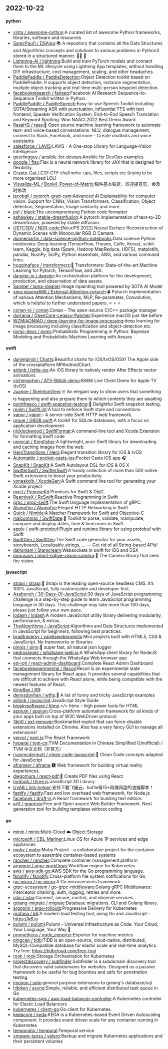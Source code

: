 ## 2022-10-22

#### python
* [vinta / awesome-python](https://github.com/vinta/awesome-python):A curated list of awesome Python frameworks, libraries, software and resources
* [SamirPaul1 / DSAlgo](https://github.com/SamirPaul1/DSAlgo):📚
A repository that contains all the Data Structures and Algorithms concepts and solutions to various problems in Python3 stored in a structured manner.
👨‍💻
🎯
* [Lightning-AI / lightning](https://github.com/Lightning-AI/lightning):Build and train PyTorch models and connect them to the ML lifecycle using Lightning App templates, without handling DIY infrastructure, cost management, scaling, and other headaches.
* [PaddlePaddle / PaddleDetection](https://github.com/PaddlePaddle/PaddleDetection):Object Detection toolkit based on PaddlePaddle. It supports object detection, instance segmentation, multiple object tracking and real-time multi-person keypoint detection.
* [facebookresearch / fairseq](https://github.com/facebookresearch/fairseq):Facebook AI Research Sequence-to-Sequence Toolkit written in Python.
* [PaddlePaddle / PaddleSpeech](https://github.com/PaddlePaddle/PaddleSpeech):Easy-to-use Speech Toolkit including SOTA/Streaming ASR with punctuation, influential TTS with text frontend, Speaker Verification System, End-to-End Speech Translation and Keyword Spotting. Won NAACL2022 Best Demo Award.
* [RasaHQ / rasa](https://github.com/RasaHQ/rasa):💬
Open source machine learning framework to automate text- and voice-based conversations: NLU, dialogue management, connect to Slack, Facebook, and more - Create chatbots and voice assistants
* [salesforce / LAVIS](https://github.com/salesforce/LAVIS):LAVIS - A One-stop Library for Language-Vision Intelligence
* [geerlingguy / ansible-for-devops](https://github.com/geerlingguy/ansible-for-devops):Ansible for DevOps examples.
* [google / flax](https://github.com/google/flax):Flax is a neural network library for JAX that is designed for flexibility.
* [Crypto-Cat / CTF](https://github.com/Crypto-Cat/CTF):CTF chall write-ups, files, scripts etc (trying to be more organised LOL)
* [Visualize-ML / Book4_Power-of-Matrix](https://github.com/Visualize-ML/Book4_Power-of-Matrix):稿件基本稳定，欢迎提意见，会及时修改
* [jacobgil / pytorch-grad-cam](https://github.com/jacobgil/pytorch-grad-cam):Advanced AI Explainability for computer vision. Support for CNNs, Vision Transformers, Classification, Object detection, Segmentation, Image similarity and more.
* [psf / black](https://github.com/psf/black):The uncompromising Python code formatter
* [ashawkey / stable-dreamfusion](https://github.com/ashawkey/stable-dreamfusion):A pytorch implementation of text-to-3D dreamfusion, powered by stable diffusion.
* [USTC3DV / NDR-code](https://github.com/USTC3DV/NDR-code):[NeurIPS 2022] Neural Surface Reconstruction of Dynamic Scenes with Monocular RGB-D Camera
* [donnemartin / data-science-ipython-notebooks](https://github.com/donnemartin/data-science-ipython-notebooks):Data science Python notebooks: Deep learning (TensorFlow, Theano, Caffe, Keras), scikit-learn, Kaggle, big data (Spark, Hadoop MapReduce, HDFS), matplotlib, pandas, NumPy, SciPy, Python essentials, AWS, and various command lines.
* [huggingface / transformers](https://github.com/huggingface/transformers):🤗
Transformers: State-of-the-art Machine Learning for Pytorch, TensorFlow, and JAX.
* [dagster-io / dagster](https://github.com/dagster-io/dagster):An orchestration platform for the development, production, and observation of data assets.
* [Sanster / lama-cleaner](https://github.com/Sanster/lama-cleaner):Image inpainting tool powered by SOTA AI Model
* [xmu-xiaoma666 / External-Attention-pytorch](https://github.com/xmu-xiaoma666/External-Attention-pytorch):🍀
Pytorch implementation of various Attention Mechanisms, MLP, Re-parameter, Convolution, which is helpful to further understand papers.
⭐
⭐
⭐
* [conan-io / conan](https://github.com/conan-io/conan):Conan - The open-source C/C++ package manager
* [dortania / OpenCore-Legacy-Patcher](https://github.com/dortania/OpenCore-Legacy-Patcher):Experience macOS just like before
* [WZMIAOMIAO / deep-learning-for-image-processing](https://github.com/WZMIAOMIAO/deep-learning-for-image-processing):deep learning for image processing including classification and object-detection etc.
* [pymc-devs / pymc](https://github.com/pymc-devs/pymc):Probabilistic Programming in Python: Bayesian Modeling and Probabilistic Machine Learning with Aesara

#### swift
* [danielgindi / Charts](https://github.com/danielgindi/Charts):Beautiful charts for iOS/tvOS/OSX! The Apple side of the crossplatform MPAndroidChart.
* [airbnb / lottie-ios](https://github.com/airbnb/lottie-ios):An iOS library to natively render After Effects vector animations
* [yichengchen / ATV-Bilibili-demo](https://github.com/yichengchen/ATV-Bilibili-demo):BiliBili Live Client Demo for Apple TV (tvOS)
* [Juanpe / SkeletonView](https://github.com/Juanpe/SkeletonView):☠️
An elegant way to show users that something is happening and also prepare them to which contents they are awaiting
* [pointfreeco / swift-snapshot-testing](https://github.com/pointfreeco/swift-snapshot-testing):📸
Delightful Swift snapshot testing.
* [realm / SwiftLint](https://github.com/realm/SwiftLint):A tool to enforce Swift style and conventions.
* [vapor / vapor](https://github.com/vapor/vapor):💧
A server-side Swift HTTP web framework.
* [groue / GRDB.swift](https://github.com/groue/GRDB.swift):A toolkit for SQLite databases, with a focus on application development
* [nicklockwood / SwiftFormat](https://github.com/nicklockwood/SwiftFormat):A command-line tool and Xcode Extension for formatting Swift code
* [onevcat / Kingfisher](https://github.com/onevcat/Kingfisher):A lightweight, pure-Swift library for downloading and caching images from the web.
* [HeroTransitions / Hero](https://github.com/HeroTransitions/Hero):Elegant transition library for iOS & tvOS
* [Automattic / pocket-casts-ios](https://github.com/Automattic/pocket-casts-ios):Pocket Casts iOS app
🎧
* [SnapKit / SnapKit](https://github.com/SnapKit/SnapKit):A Swift Autolayout DSL for iOS & OS X
* [SwifterSwift / SwifterSwift](https://github.com/SwifterSwift/SwifterSwift):A handy collection of more than 500 native Swift extensions to boost your productivity.
* [yonaskolb / XcodeGen](https://github.com/yonaskolb/XcodeGen):A Swift command line tool for generating your Xcode project
* [mxcl / PromiseKit](https://github.com/mxcl/PromiseKit):Promises for Swift & ObjC.
* [ReactiveX / RxSwift](https://github.com/ReactiveX/RxSwift):Reactive Programming in Swift
* [grpc / grpc-swift](https://github.com/grpc/grpc-swift):The Swift language implementation of gRPC.
* [Alamofire / Alamofire](https://github.com/Alamofire/Alamofire):Elegant HTTP Networking in Swift
* [Quick / Nimble](https://github.com/Quick/Nimble):A Matcher Framework for Swift and Objective-C
* [malcommac / SwiftDate](https://github.com/malcommac/SwiftDate):🐔
Toolkit to parse, validate, manipulate, compare and display dates, time & timezones in Swift.
* [apple / swift-protobuf](https://github.com/apple/swift-protobuf):Plugin and runtime library for using protobuf with Swift
* [SwiftGen / SwiftGen](https://github.com/SwiftGen/SwiftGen):The Swift code generator for your assets, storyboards, Localizable.strings, … — Get rid of all String-based APIs!
* [daltoniam / Starscream](https://github.com/daltoniam/Starscream):Websockets in swift for iOS and OSX
* [mrousavy / react-native-vision-camera](https://github.com/mrousavy/react-native-vision-camera):📸
The Camera library that sees the vision.

#### javascript
* [strapi / strapi](https://github.com/strapi/strapi):🚀
Strapi is the leading open-source headless CMS. It’s 100% JavaScript, fully customizable and developer-first.
* [Asabeneh / 30-Days-Of-JavaScript](https://github.com/Asabeneh/30-Days-Of-JavaScript):30 days of JavaScript programming challenge is a step-by-step guide to learn JavaScript programming language in 30 days. This challenge may take more than 100 days, please just follow your own pace.
* [lodash / lodash](https://github.com/lodash/lodash):A modern JavaScript utility library delivering modularity, performance, & extras.
* [TheAlgorithms / JavaScript](https://github.com/TheAlgorithms/JavaScript):Algorithms and Data Structures implemented in JavaScript for beginners, following best practices.
* [bradtraversy / vanillawebprojects](https://github.com/bradtraversy/vanillawebprojects):Mini projects built with HTML5, CSS & JavaScript. No frameworks or libraries
* [pinojs / pino](https://github.com/pinojs/pino):🌲
super fast, all natural json logger
* [pedroslopez / whatsapp-web.js](https://github.com/pedroslopez/whatsapp-web.js):A WhatsApp client library for NodeJS that connects through the WhatsApp Web browser app
* [ed-roh / react-admin-dashboard](https://github.com/ed-roh/react-admin-dashboard):Complete React Admin Dashboard
* [facebookexperimental / Recoil](https://github.com/facebookexperimental/Recoil):Recoil is an experimental state management library for React apps. It provides several capabilities that are difficult to achieve with React alone, while being compatible with the newest features of React.
* [KingRan / KR](https://github.com/KingRan/KR):
* [denysdovhan / wtfjs](https://github.com/denysdovhan/wtfjs):🤪
A list of funny and tricky JavaScript examples
* [airbnb / javascript](https://github.com/airbnb/javascript):JavaScript Style Guide
* [bigskysoftware / htmx](https://github.com/bigskysoftware/htmx):</> htmx - high power tools for HTML
* [appium / appium](https://github.com/appium/appium):Cross-platform automation framework for all kinds of your apps built on top of W3C WebDriver protocol
* [3kh0 / ext-remover](https://github.com/3kh0/ext-remover):Bookmarklet exploit that can force-disable extensions installed on Chrome. Also has a very fancy GUI to manage all extensions!
* [vercel / next.js](https://github.com/vercel/next.js):The React Framework
* [hyperai / tvm-cn](https://github.com/hyperai/tvm-cn):TVM Documentation in Chinese Simplified (Unofficial) / TVM 中文文档（非官方）
* [ryanmcdermott / clean-code-javascript](https://github.com/ryanmcdermott/clean-code-javascript):🛁
Clean Code concepts adapted for JavaScript
* [aframevr / aframe](https://github.com/aframevr/aframe):🅰️
Web framework for building virtual reality experiences.
* [diegomura / react-pdf](https://github.com/diegomura/react-pdf):📄
Create PDF files using React
* [mrdoob / three.js](https://github.com/mrdoob/three.js):JavaScript 3D Library.
* [lzyAB / link-helper](https://github.com/lzyAB/link-helper):支持下载飞猫云、kufile等15+网赚网盘的油猴脚本！
* [fastify / fastify](https://github.com/fastify/fastify):Fast and low overhead web framework, for Node.js
* [facebook / draft-js](https://github.com/facebook/draft-js):A React framework for building text editors.
* [artf / grapesjs](https://github.com/artf/grapesjs):Free and Open source Web Builder Framework. Next generation tool for building templates without coding

#### go
* [minio / minio](https://github.com/minio/minio):Multi-Cloud
☁️
Object Storage
* [microsoft / CBL-Mariner](https://github.com/microsoft/CBL-Mariner):Linux OS for Azure 1P services and edge appliances
* [moby / moby](https://github.com/moby/moby):Moby Project - a collaborative project for the container ecosystem to assemble container-based systems
* [rancher / rancher](https://github.com/rancher/rancher):Complete container management platform
* [argoproj / argo-workflows](https://github.com/argoproj/argo-workflows):Workflow engine for Kubernetes
* [aws / aws-sdk-go](https://github.com/aws/aws-sdk-go):AWS SDK for the Go programming language.
* [fsnotify / fsnotify](https://github.com/fsnotify/fsnotify):Cross-platform file system notifications for Go.
* [go-micro / go-micro](https://github.com/go-micro/go-micro):A Go microservices framework
* [grpc-ecosystem / go-grpc-middleware](https://github.com/grpc-ecosystem/go-grpc-middleware):Golang gRPC Middlewares: interceptor chaining, auth, logging, retries and more.
* [istio / istio](https://github.com/istio/istio):Connect, secure, control, and observe services.
* [golang-migrate / migrate](https://github.com/golang-migrate/migrate):Database migrations. CLI and Golang library.
* [argoproj / argo-rollouts](https://github.com/argoproj/argo-rollouts):Progressive Delivery for Kubernetes
* [grafana / k6](https://github.com/grafana/k6):A modern load testing tool, using Go and JavaScript - https://k6.io
* [pulumi / pulumi](https://github.com/pulumi/pulumi):Pulumi - Universal Infrastructure as Code. Your Cloud, Your Language, Your Way
🚀
* [prometheus / node_exporter](https://github.com/prometheus/node_exporter):Exporter for machine metrics
* [pingcap / tidb](https://github.com/pingcap/tidb):TiDB is an open-source, cloud-native, distributed, MySQL-Compatible database for elastic scale and real-time analytics. Try free: https://tidbcloud.com/free-trial
* [rook / rook](https://github.com/rook/rook):Storage Orchestration for Kubernetes
* [projectdiscovery / subfinder](https://github.com/projectdiscovery/subfinder):Subfinder is a subdomain discovery tool that discovers valid subdomains for websites. Designed as a passive framework to be useful for bug bounties and safe for penetration testing.
* [jmoiron / sqlx](https://github.com/jmoiron/sqlx):general purpose extensions to golang's database/sql
* [hibiken / asynq](https://github.com/hibiken/asynq):Simple, reliable, and efficient distributed task queue in Go
* [kubernetes-sigs / aws-load-balancer-controller](https://github.com/kubernetes-sigs/aws-load-balancer-controller):A Kubernetes controller for Elastic Load Balancers
* [kubernetes / client-go](https://github.com/kubernetes/client-go):Go client for Kubernetes.
* [kedacore / keda](https://github.com/kedacore/keda):KEDA is a Kubernetes-based Event Driven Autoscaling component. It provides event driven scale for any container running in Kubernetes
* [temporalio / temporal](https://github.com/temporalio/temporal):Temporal service
* [vmware-tanzu / velero](https://github.com/vmware-tanzu/velero):Backup and migrate Kubernetes applications and their persistent volumes
